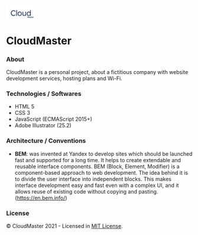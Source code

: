 <img width="80" src="./img/logo/cloud-master-logo.svg" alt="Logo CloudMaster" title="Logo CloudMaster">

# CloudMaster

### About
CloudMaster is a personal project, about a fictitious company with website development services, hosting plans and Wi-Fi.

### Technologies / Softwares
- HTML 5
- CSS 3
- JavaScript (ECMAScript 2015+)
- Adobe Illustrator (25.2)

### Architecture / Conventions
- **BEM**: was invented at Yandex to develop sites which should be launched fast and supported for a long time. It helps to create extendable and reusable interface components. BEM (Block, Element, Modifier) is a component-based approach to web development. The idea behind it is to divide the user interface into independent blocks. This makes interface development easy and fast even with a complex UI, and it allows reuse of existing code without copying and pasting. (https://en.bem.info/)

### License
© CloudMaster 2021 - Licensed in [MIT License](https://github.com/RyanMatheuZ/cloud-master/blob/main/LICENSE).
